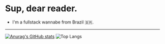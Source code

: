 # Sup, dear reader. 
- I'm a fullstack wannabe from Brazil 🇧🇷.

---
[![Anurag's GitHub stats](https://github-readme-stats.vercel.app/api?username=Kvarzsiev&theme=maroongold)](https://github.com/anuraghazra/github-readme-stats)
![Top Langs](https://github-readme-stats.vercel.app/api/top-langs/?username=Kvarzsiev&theme=maroongold&layout=donut&langs_count=10)
